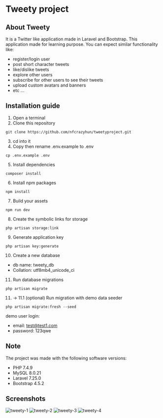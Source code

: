 # Tweety project
## About Tweety
It is a Twitter like application made in Laravel and Bootstrap.
This application made for learning purpose.
You can expect similar functionality like:
- register/login user
- post short character tweets
- like/dislike tweets
- explore other users
- subscribe for other users to see their tweets
- upload custom avatars and banners
- etc ...

## Installation guide
 1. Open a terminal
 2. Clone this repository
```
git clone https://github.com/nfcrazyhun/tweetyproject.git
```
 3. cd into it
 4. Copy then rename .env.example to .env
```
cp .env.example .env
```
 5. Install dependencies
```
composer install
```
 6. Install npm packages
```
npm install
```
 7. Build your assets
```
npm run dev
```
 8. Create the symbolic links for storage
```
php artisan storage:link
```
 9. Generate application key
```
php artisan key:generate
```
 10. Create a new database
- db name: tweety_db
- Collation: utf8mb4_unicode_ci
 11. Run database migrations
```
php artisan migrate
```
 11.  -> 11.1 (optional)
Run migration with demo data seeder
```
php artisan migrate:fresh --seed
```
demo user login:
- email: test@test1.com
- password: 123qwe

## Note
The project was made with the following software versions:
- PHP 7.4.9
- MySQL 8.0.21
- Laravel 7.25.0
- Bootstrap 4.5.2

## Screenshots
![tweety-1](https://user-images.githubusercontent.com/47859399/130835162-0d8efbf4-c012-48b3-a6e9-38856ea7b254.JPG)
![tweety-2](https://user-images.githubusercontent.com/47859399/130835167-c9e2bcec-df8f-4f96-879a-06ebc17e9f8e.JPG)
![tweety-3](https://user-images.githubusercontent.com/47859399/130835170-f5d1ac7c-76d1-4669-9667-be10139424c7.JPG)
![tweety-4](https://user-images.githubusercontent.com/47859399/130835175-24c5f0b5-9236-47dc-b8f9-edf4f9961f01.JPG)
